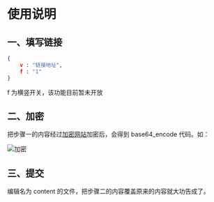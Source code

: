 # 使用说明

## 一、填写链接

```json
{
    v : "链接地址",
    f : "1"
}
```

f 为横竖开关，该功能目前暂未开放

## 二、加密

把步骤一的内容经过[加密网站](http://tools.bm8.com.cn/xxtea/)加密后，会得到 base64_encode 代码。如：

![加密](https://gitee.com/ozoyjc/TestGit/blob/master/xxtea.png)

## 三、提交

编辑名为 content 的文件，把步骤二的内容覆盖原来的内容就大功告成了。
